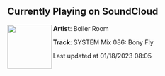 ## Currently Playing on SoundCloud

[<img align="left" width="100" src="https://i1.sndcdn.com/artworks-FEfkyAnKJkWFF6Rd-URncVQ-t500x500.jpg">](https://soundcloud.com/platform/system-mix-086-bony-fly)

**Artist**: Boiler Room 

**Track**: SYSTEM Mix 086: Bony Fly

Last updated at 01/18/2023 08:05
